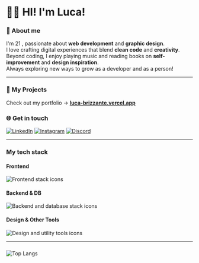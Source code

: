 # 👋🏻 HI! I'm Luca!

### 🌟 About me
 I'm 21 , passionate about **web development** and **graphic design**.  
I love crafting digital experiences that blend **clean code** and **creativity**.  
Beyond coding, I enjoy playing music and reading books on **self-improvement** and **design inspiration**.  
Always exploring new ways to grow as a developer and as a person!

---

### 🚀 My Projects
Check out my portfolio → [**luca-brizzante.vercel.app**](https://luca-brizzante.vercel.app)


### 🌐 Get in touch
[![LinkedIn](https://img.shields.io/badge/LinkedIn-0A66C2?style=for-the-badge&logo=linkedin&logoColor=white)](https://linkedin.com/in/luca-brizzante-06897a33b)
[![Instagram](https://img.shields.io/badge/Instagram-E4405F?style=for-the-badge&logo=instagram&logoColor=white)](https://instagram.com/brizza.__)
[![Discord](https://img.shields.io/badge/Discord-5865F2?style=for-the-badge&logo=discord&logoColor=white)](https://discord.gg/.brizza)

---

### My tech stack

#### Frontend
<img src="https://skillicons.dev/icons?i=html,css,js,ts,react,nextjs,tailwind,bootstrap" alt="Frontend stack icons" />

#### Backend & DB
<img src="https://skillicons.dev/icons?i=nodejs,express,spring,mysql,postgres" alt="Backend and database stack icons" />

#### Design & Other Tools
<img src="https://skillicons.dev/icons?i=git,linux,figma,postman,ps,ai" alt="Design and utility tools icons" />

---


### 
![Top Langs](https://github-readme-stats.vercel.app/api/top-langs/?username=brizzaa&layout=compact&theme=dark)




